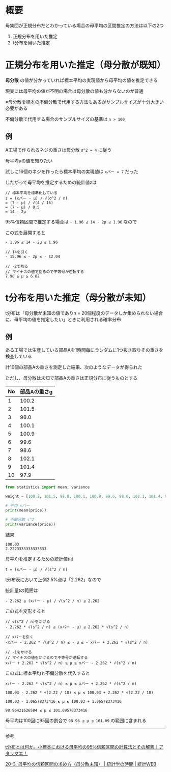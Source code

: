 # 概要

母集団が正規分布だとわかっている場合の母平均の区間推定の方法は以下の2つ

1. 正規分布を用いた推定
1. t分布を用いた推定

# 正規分布を用いた推定（母分散が既知）

**母分散** の値が分かっていれば標本平均の実現値から母平均の値を推定できる

現実には母平均の値が不明の場合は母分散の値も分からないのが普通

※母分散を標本の不偏分散で代用する方法もあるがサンプルサイズが十分大きい必要がある

不偏分散で代用する場合のサンプルサイズの基準は `n > 100`

## 例

A工場で作られるネジの重さは母分散 `σ^2 = 4` に従う

母平均μの値を知りたい

試しに16個のネジを作ったら標本平均の実現値は `xバー = 7` だった

したがって母平均を推定するための統計値zは

```
// 標本平均を標準化している
z = (xバー - μ) / √(σ^2 / n)
= (7 - μ) / √(4 / 16)
= (7 - μ) / 0.5
= 14 - 2μ
```

95%信頼区間で推定する場合は `- 1.96 ≤ 14 - 2μ ≤ 1.96` なので

この式を展開すると

```
- 1.96 ≤ 14 - 2μ ≤ 1.96

// 14を引く
- 15.96 ≤ - 2μ ≤ - 12.04

// -2で割る
// マイナスの値で割るので不等号が逆転する
7.98 ≥ μ ≥ 6.02
```

# t分布を用いた推定（母分散が未知）

t分布は「母分散が未知の値でありn = 20個程度のデータしか集められない場合に、母平均の値を推定したい」ときに利用される確率分布

## 例

ある工場では生産している部品Aを1時間毎にランダムに1つ抜き取りその重さを検査している

計10個の部品Aの重さを測定した結果、次のようなデータが得られた

ただし、母分散は未知で部品Aの重さは正規分布に従うものとする

|No|部品Aの重さg|
|---|---|
|1|100.2|
|2|101.5|
|3|98.0|
|4|100.1|
|5|100.9|
|6|99.6|
|7|98.6|
|8|102.1|
|9|101.4|
|10|97.9|

```py
from statistics import mean, variance

weight = [100.2, 101.5, 98.0, 100.1, 100.9, 99.6, 98.6, 102.1, 101.4, 97.9]

# 平均 xバー
print(mean(price))

# 不偏分散 s^2
print(variance(price))
```

結果

```
100.03
2.2223333333333333
```

母平均を推定するための統計値tは

```
t = (xバー - μ) / √(s^2 / n)
```

t分布表において上側2.5%点は「2.262」なので

統計量tの範囲は

```
- 2.262 ≤ (xバー - μ) / √(s^2 / n) ≤ 2.262
```

この式を変形すると

```
// √(s^2 / n)をかける
- 2.262 * √(s^2 / n) ≤ (xバー - μ) ≤ 2.262 * √(s^2 / n)

// xバーを引く
-xバー - 2.262 * √(s^2 / n) ≤ - μ ≤ - xバー + 2.262 * √(s^2 / n)

// -1をかける
// マイナスの値をかけるので不等号が逆転する
xバー + 2.262 * √(s^2 / n) ≥ μ ≥ xバー - 2.262 * √(s^2 / n)
```

この式に標本平均と不偏分散を代入すると

```
xバー - 2.262 * √(s^2 / n) ≤ μ ≤ xバー + 2.262 * √(s^2 / n)

100.03 - 2.262 * √(2.22 / 10) ≤ μ ≤ 100.03 + 2.262 * √(2.22 / 10)

100.03 - 1.06578373416 ≤ μ ≤ 100.03 + 1.06578373416

‭98.96421626584 ≤ μ ≤ 101.09578373416‬
```

母平均は100回に95回の割合で `‭98.96 ≤ μ ≤ 101.09` の範囲に含まれる

---

参考

[t分布とは何か。小標本における母平均の95％信頼区間の計算法とその解釈｜アタリマエ！](https://atarimae.biz/archives/14046)

[20-3. 母平均の信頼区間の求め方（母分散未知） | 統計学の時間 | 統計WEB](https://bellcurve.jp/statistics/course/8972.html)
